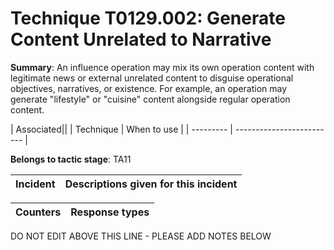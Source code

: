 # Technique T0129.002: Generate Content Unrelated to Narrative

**Summary**: An influence operation may mix its own operation content with legitimate news or external unrelated content to disguise operational objectives, narratives, or existence. For example, an operation may generate "lifestyle" or "cuisine" content alongside regular operation content.


| Associated||
| Technique | When to use |
| --------- | ------------------------- |


**Belongs to tactic stage**: TA11


| Incident | Descriptions given for this incident |
| -------- | -------------------- |



| Counters | Response types |
| -------- | -------------- |


DO NOT EDIT ABOVE THIS LINE - PLEASE ADD NOTES BELOW